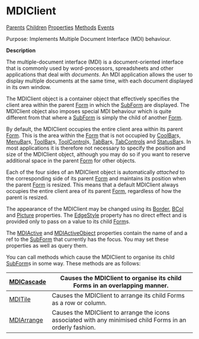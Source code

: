 




<h1 class="heading"><span class="name">MDIClient</span></h1>

[Parents](../ParentLists/MDIClient.htm) [Children](../ChildLists/MDIClient.htm) [Properties](../PropLists/MDIClient.htm) [Methods](../MethodLists/MDIClient.htm) [Events](../EventLists/MDIClient.htm)


Purpose: Implements Multiple Document Interface (MDI) behaviour.


**Description**


The multiple-document interface (MDI) is a document-oriented interface that is commonly used by word-processors, spreadsheets and other applications that deal with *documents*. An MDI application allows the user to display multiple documents at the same time, with each document displayed in its own window.



The MDIClient object is a container object that effectively specifies the client area within the parent [Form](form.md) in which the [SubForm](subform.md) are displayed. The MDIClient object also imposes special MDI behaviour which is quite different from that where a [SubForm](subform.md) is simply the child of another [Form](form.md).


By default, the MDIClient occupies the entire client area within its parent [Form](form.md). This is the area within the [Form](form.md) that is not occupied by [CoolBar](coolbar.md)s, [MenuBar](menubar.md)s, [ToolBar](toolbar.md)s, [ToolControl](toolcontrol.md)s, [TabBar](tabbar.md)s, [TabControls](tabcontrol.md) and [StatusBar](statusbar.md)s. In most applications it is therefore not necessary to specify the position and size of the MDIClient object, although you may do so if you want to reserve additional space in the parent [Form](form.md) for other objects.


Each of the four sides of an MDIClient object is automatically *attached* to the corresponding side of its parent [Form](form.md) and maintains its position when the parent [Form](form.md) is resized. This means that a default MDIClient always occupies the entire client area of its parent [Form](form.md), regardless of how the parent is resized.


The appearance of the MDIClient may be changed using its [Border](./border.md), [BCol](./bcol.md) and [Picture](./picture.md) properties. The [EdgeStyle](./edgestyle.md) property has no direct effect and is provided only to pass on a value to its child [Form](form.md)s.


The [MDIActive](./mdiactive.md) and [MDIActiveObject](./mdiactiveobject.md) properties contain the name of and a ref to the [SubForm](subform.md) that currently has the focus. You may set these properties as well as query them.


You can call methods which cause the MDIClient to organise its child [SubForm](subform.md)s in some way. These methods are as follows:


| [MDICascade](./mdicascade.md) | Causes the MDIClient to organise its child Forms in an overlapping manner. |
| --- | ---  |
| [MDITile](./mditile.md) | Causes the MDIClient to arrange its child Forms as a row or column. |
| [MDIArrange](./mdiarrange.md) | Causes the MDIClient to arrange the icons associated with any minimised child Forms in an orderly fashion. |



